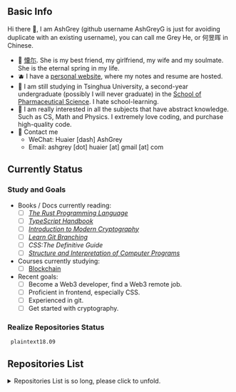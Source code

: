 ## Basic Info

Hi there 🥝, I am AshGrey (github username AshGreyG is just for avoiding 
duplicate with an existing username), you can call me Grey He, or 何昱晖 in Chinese.
+ 🍊 [懐尓](https://github.com/huaier007). She is my best friend, my girlfriend, 
  my wife and my soulmate. She is the eternal spring in my life.
+ 🫐 I have a [personal website](https://www.huaier-ashgrey.top), where my notes 
  and resume are hosted.
+ 🌽 I am still studying in Tsinghua University, a second-year undergraduate 
  (possibly I will never graduate) in the 
  [School of Pharmaceutical Science](https://www.sps.tsinghua.edu.cn/spsen/). 
  I hate school-learning.
+ 🥦 I am really interested in all the subjects that have abstract knowledge. Such 
  as CS, Math and Physics. I extremely love coding, and purchase high-quality code.
+ 🥑 Contact me
  + WeChat: Huaier [dash] AshGrey
  + Email: ashgrey [dot] huaier [at] gmail [at] com

## Currently Status

### Study and Goals

+ Books / Docs currently reading:
  + [ ] [*The Rust Programming Language*](https://docs.rust-lang.org)
  + [ ] [*TypeScript Handbook*](https://typescriptlang.org/docs/handbook)
  + [ ] [*Introduction to Modern Cryptography*](https://eclass.uniwa.gr/modules/document/file.php/CSCYB105/Reading%20Material/%5BJonathan_Katz%2C_Yehuda_Lindell%5D_Introduction_to_Mo%282nd%29.pdf)
  + [ ] [*Learn Git Branching*](https://learngitbranching.js.org/?NODEMO)
  + [ ] *CSS:The Definitive Guide*
  + [ ] [*Structure and Interpretation of Computer Programs*](https://mitp-content-server.mit.edu/books/content/sectbyfn/books_pres_0/6515/sicp.zip/index.html)
+ Courses currently studying:
  + [ ] [Blockchain](http://zhenxiao.com/album/juicebox/web/?s=2018_blockchain)
+ Recent goals:
  + [ ] Become a Web3 developer, find a Web3 remote job.
  + [ ] Proficient in frontend, especially CSS.
  + [ ] Experienced in git.
  + [ ] Get started with cryptography.

### Realize Repositories Status

<!-- Begin Realize Status -->
``` plaintext18.09```<!-- End Realize Status -->

## Repositories List

<details>

<summary>
  Repositories List is so long, please click to unfold.
</summary>

+ Algorithm in different programming languages:
  + [Algorithm-C](https://github.com/AshGreyG/Algorithm-C)
  + [Algorithm-Cpp](https://github.com/AshGreyG/Algorithm-Cpp)
  + [Algorithm-Python-With-Manim](https://github.com/AshGreyG/Algorithm-Python-With-Manim)
+ Learning repositories:
  + [To-Learn-By-Books](https://github.com/AshGreyG/To-Learn-By-Books)
  + [To-Learn-By-Courses](https://github.com/AshGreyG/To-Learn-By-Courses)
  + Learning With Demo-Mini Project
    + frontend
      + [To-Learn-By-Project-100days-CSS](https://github.com/AshGreyG/To-Learn-By-Project-100days-CSS)
      + [To-Learn-By-Project-React-Todo](https://github.com/AshGreyG/To-Learn-By-Project-React-Todo)
+ Single Project
  + C++
    + [Robox](https://github.com/AshGreyG/Robox)
+ AIR
+ Personal Utility
  + [Dotfiles](https://github.com/AshGreyG/Dotfiles)
  + [AshGreyG](https://github.com/AshGreyG/AshGreyG)
  + [ashgreyg.github.io-Archive-v1](https://github.com/AshGreyG/ashgreyg.github.io-Archive-v1)
  + [ashgreyg.github.io-Archive-v2](https://github.com/AshGreyG/ashgreyg.github.io-Archive-v2)
  + [ashgreyg.github.io](https://github.com/AshGreyG/ashgreyg.github.io)
  + [Toy-Code](https://github.com/AshGreyG/Toy-Code)
  + [THU-Homework](https://github.com/AshGreyG/THU-Homework)

</details>

